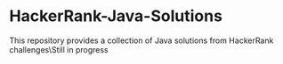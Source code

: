 # HackerRank-Java-Solutions
This repository provides a collection of Java solutions from HackerRank challenges\Still in progress
